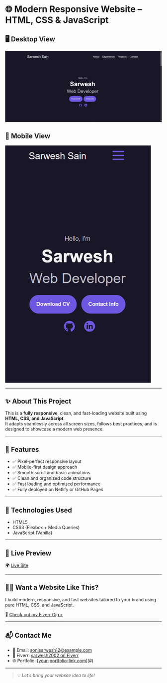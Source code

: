 # 🌐 Modern Responsive Website – HTML, CSS & JavaScript

## 🖥️ Desktop View  
![Desktop Screenshot](./screenshot/desktop.png)

## 📱 Mobile View  
![Mobile Screenshot](./screenshot/mobile.png) 

---

## ✨ About This Project

This is a **fully responsive**, clean, and fast-loading website built using **HTML, CSS, and JavaScript**.  
It adapts seamlessly across all screen sizes, follows best practices, and is designed to showcase a modern web presence.

---

## 🔧 Features

- ✅ Pixel-perfect responsive layout  
- ✅ Mobile-first design approach  
- ✅ Smooth scroll and basic animations  
- ✅ Clean and organized code structure  
- ✅ Fast loading and optimized performance  
- ✅ Fully deployed on Netlify or GitHub Pages

---

## 📁 Technologies Used

- HTML5  
- CSS3 (Flexbox + Media Queries)  
- JavaScript (Vanilla)

---

## 🚀 Live Preview

🌍 [Live Site](https://portfolio-website-nine-rouge-64.vercel.app/)

---

## 🧑‍💻 Want a Website Like This?

I build modern, responsive, and fast websites tailored to your brand using pure HTML, CSS, and JavaScript.

🔗 [Check out my Fiverr Gig »](https://www.fiverr.com/sarwesh2002/build-a-modern-fast-and-fully-responsive-website-with-html-css-and-javascript)

---

## 📬 Contact Me

- 📧 Email: sonisarwesh12@example.com  
- 📱 Fiverr: [sarwesh2002 on Fiverr](https://www.fiverr.com/sarwesh2002)  
- 🌐 Portfolio: [[your-portfolio-link.com](https://portfolio-website-nine-rouge-64.vercel.app/)](#)

---

> 💡 *Let’s bring your website idea to life!*
